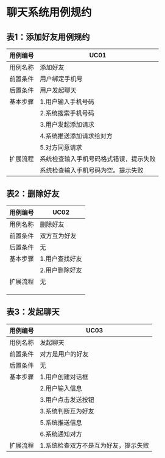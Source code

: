 # 聊天系统用例规约

## 表1：添加好友用例规约

| 用例编号 | UC01                                   |
| -------- | -------------------------------------- |
| 用例名称 | 添加好友                               |
| 前置条件 | 用户绑定手机号                         |
| 后置条件 | 用户发起聊天                           |
| 基本步骤 | 1.用户输入手机号码                     |
|          | 2.系统搜索手机号码                     |
|          | 3.用户发起添加请求                     |
|          | 4.系统推送添加请求给对方               |
|          | 5.对方同意请求                         |
| 扩展流程 | 系统检查输入手机号码格式错误，提示失败 |
|          | 系统检查输入手机号码为空。提示失败     |

## 表2：删除好友

| 用例编号 | UC02           |
| -------- | -------------- |
| 用例名称 | 删除好友       |
| 前置条件 | 双方互为好友   |
| 后置条件 | 无             |
| 基本步骤 | 1.用户查找好友 |
|          | 2.用户删除好友 |
| 扩展流程 | 无             |
|          |                |
|          |                |
|          |                |

## 

## 表3：发起聊天

| 用例编号 | UC03                                 |
| -------- | ------------------------------------ |
| 用例名称 | 发起聊天                             |
| 前置条件 | 对方是用户的好友                     |
| 后置条件 | 无                                   |
| 基本步骤 | 1.用户创建对话框                     |
|          | 2.用户输入信息                       |
|          | 3.用户点击发送按钮                   |
|          | 3.系统判断互为好友                   |
|          | 5.系统推送信息                       |
|          | 6.系统通知对方                       |
| 扩展流程 | 1.系统检查双方不是互为好友，提示失败 |

## 